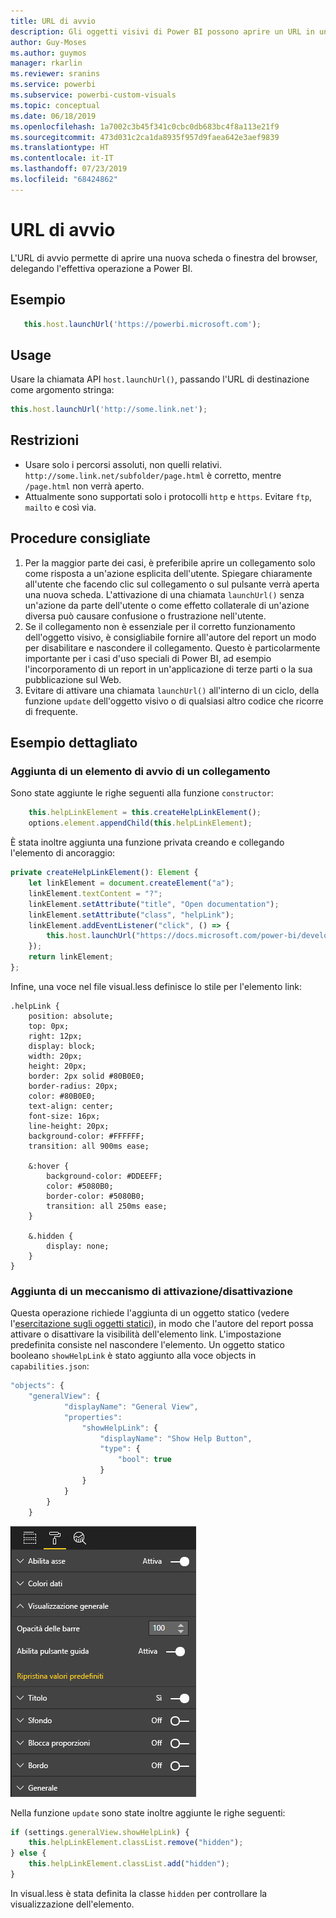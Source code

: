 ```yaml
---
title: URL di avvio
description: Gli oggetti visivi di Power BI possono aprire un URL in una nuova scheda
author: Guy-Moses
ms.author: guymos
manager: rkarlin
ms.reviewer: sranins
ms.service: powerbi
ms.subservice: powerbi-custom-visuals
ms.topic: conceptual
ms.date: 06/18/2019
ms.openlocfilehash: 1a7002c3b45f341c0cbc0db683bc4f8a113e21f9
ms.sourcegitcommit: 473d031c2ca1da8935f957d9faea642e3aef9839
ms.translationtype: HT
ms.contentlocale: it-IT
ms.lasthandoff: 07/23/2019
ms.locfileid: "68424862"
---
```

# <a name="launch-url"></a>URL di avvio

L'URL di avvio permette di aprire una nuova scheda o finestra del browser, delegando l'effettiva operazione a Power BI.

## <a name="sample"></a>Esempio

```typescript
   this.host.launchUrl('https://powerbi.microsoft.com');
```

## <a name="usage"></a>Usage

Usare la chiamata API `host.launchUrl()`, passando l'URL di destinazione come argomento stringa:

```typescript
this.host.launchUrl('http://some.link.net');
```

## <a name="restrictions"></a>Restrizioni

* Usare solo i percorsi assoluti, non quelli relativi. `http://some.link.net/subfolder/page.html` è corretto, mentre `/page.html` non verrà aperto.
* Attualmente sono supportati solo i protocolli `http` e `https`. Evitare `ftp`, `mailto` e così via.

## <a name="best-practices"></a>Procedure consigliate

1. Per la maggior parte dei casi, è preferibile aprire un collegamento solo come risposta a un'azione esplicita dell'utente. Spiegare chiaramente all'utente che facendo clic sul collegamento o sul pulsante verrà aperta una nuova scheda. L'attivazione di una chiamata `launchUrl()` senza un'azione da parte dell'utente o come effetto collaterale di un'azione diversa può causare confusione o frustrazione nell'utente.
2. Se il collegamento non è essenziale per il corretto funzionamento dell'oggetto visivo, è consigliabile fornire all'autore del report un modo per disabilitare e nascondere il collegamento. Questo è particolarmente importante per i casi d'uso speciali di Power BI, ad esempio l'incorporamento di un report in un'applicazione di terze parti o la sua pubblicazione sul Web.
3. Evitare di attivare una chiamata `launchUrl()` all'interno di un ciclo, della funzione `update` dell'oggetto visivo o di qualsiasi altro codice che ricorre di frequente.

## <a name="step-by-step-example"></a>Esempio dettagliato

### <a name="adding-a-link-launching-element"></a>Aggiunta di un elemento di avvio di un collegamento

Sono state aggiunte le righe seguenti alla funzione `constructor`:

```typescript
    this.helpLinkElement = this.createHelpLinkElement();
    options.element.appendChild(this.helpLinkElement);
```

È stata inoltre aggiunta una funzione privata creando e collegando l'elemento di ancoraggio:

```typescript
private createHelpLinkElement(): Element {
    let linkElement = document.createElement("a");
    linkElement.textContent = "?";
    linkElement.setAttribute("title", "Open documentation");
    linkElement.setAttribute("class", "helpLink");
    linkElement.addEventListener("click", () => {
        this.host.launchUrl("https://docs.microsoft.com/power-bi/developer/custom-visual-develop-tutorial");
    });
    return linkElement;
};
```

Infine, una voce nel file visual.less definisce lo stile per l'elemento link:

```less
.helpLink {
    position: absolute;
    top: 0px;
    right: 12px;
    display: block;
    width: 20px;
    height: 20px;
    border: 2px solid #80B0E0;
    border-radius: 20px;
    color: #80B0E0;
    text-align: center;
    font-size: 16px;
    line-height: 20px;
    background-color: #FFFFFF;
    transition: all 900ms ease;

    &:hover {
        background-color: #DDEEFF;
        color: #5080B0;
        border-color: #5080B0;
        transition: all 250ms ease;
    }

    &.hidden {
        display: none;
    }
}
```

### <a name="adding-a-toggling-mechanism"></a>Aggiunta di un meccanismo di attivazione/disattivazione

Questa operazione richiede l'aggiunta di un oggetto statico (vedere l'[esercitazione sugli oggetti statici](https://microsoft.github.io/PowerBI-visuals/docs/concepts/objects-and-properties)), in modo che l'autore del report possa attivare o disattivare la visibilità dell'elemento link. L'impostazione predefinita consiste nel nascondere l'elemento.
Un oggetto statico booleano `showHelpLink` è stato aggiunto alla voce objects in `capabilities.json`:

```typescript
"objects": {
    "generalView": {
            "displayName": "General View",
            "properties":
                "showHelpLink": {
                    "displayName": "Show Help Button",
                    "type": {
                        "bool": true
                    }
                }
            }
        }
    }
```

![Attivazione/disattivazione dell'URL di avvio](./media/launchurl-toggle.png)

Nella funzione `update` sono state inoltre aggiunte le righe seguenti:

```typescript
if (settings.generalView.showHelpLink) {
    this.helpLinkElement.classList.remove("hidden");
} else {
    this.helpLinkElement.classList.add("hidden");
}
```

In visual.less è stata definita la classe `hidden` per controllare la visualizzazione dell'elemento.
